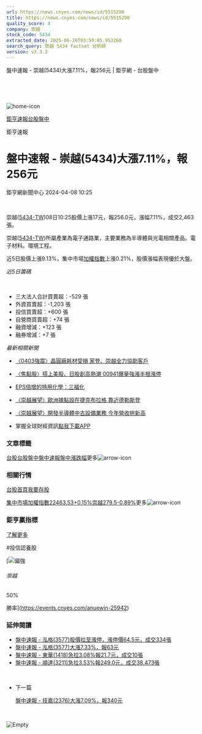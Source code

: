 ```yaml
---
url: https://news.cnyes.com/news/id/5515290
title: https://news.cnyes.com/news/id/5515290
quality_score: 4
company: 崇越
stock_code: 5434
extracted_date: 2025-06-26T03:59:05.953260
search_query: 崇越 5434 factset 分析師
version: v3.3.3
---
```


盤中速報 - 崇越(5434)大漲7.11%，報256元 | 鉅亨網 - 台股盤中

‌

‌

![home-icon](/assets/icons/breadCrumb/symbol-icon-home.svg)

[鉅亨速報](/news/cat/anue_live)[台股盤中](/news/cat/tw_live)

鉅亨速報

# 盤中速報 - 崇越(5434)大漲7.11%，報256元

鉅亨網新聞中心 2024-04-08 10:25

‌

崇越([5434-TW](https://www.cnyes.com/twstock/5434))08日10:25股價上漲17元，報256.0元，漲幅7.11%，成交2,463張。

崇越([5434-TW](https://www.cnyes.com/twstock/5434))所屬產業為電子通路業，主要業務為半導體與光電相關產品。電子材料。環境工程。

近5日股價上漲9.13%，集中市場[加權指數](https://invest.cnyes.com/index/TWS/TSE01)上漲0.21%，股價漲幅表現優於大盤。

*近5日籌碼*

‌

* 三大法人合計買賣超：-529 張
* 外資買賣超：-1,203 張
* 投信買賣超：+600 張
* 自營商買賣超：+74 張
* 融資增減：+123 張
* 融券增減：+7 張

*最新相關新聞*

* [〈0403強震〉晶圓廠耗材受損 家登、崇越全力協助客戶](https://news.cnyes.com/news/id/5512627)
* [〈焦點股〉搭上美股、日股創高熱潮 00941爆量強漲半根漲停](https://news.cnyes.com/news/id/5502152)
* [EPS倍增的特用化學：三福化](https://news.cnyes.com/news/id/5475229)
* [〈崇越展望〉歐洲據點設在捷克布拉格 靠近德勒斯登](https://news.cnyes.com/news/id/5473226)
* [〈崇越展望〉開發半導體中古設備業務 今年營收拚新高](https://news.cnyes.com/news/id/5473190)

* 掌握全球財經資訊[點我下載APP](http://www.cnyes.com/app/?utm_source=mweb&utm_medium=HamMenuBanner&utm_campaign=fixed&utm_content=entr)

### 文章標籤

[台股](https://news.cnyes.com/tag/台股 "台股")[台股盤中](https://news.cnyes.com/tag/台股盤中 "台股盤中")[盤中速報](https://news.cnyes.com/tag/盤中速報 "盤中速報")[盤中漲跌幅](https://news.cnyes.com/tag/盤中漲跌幅 "盤中漲跌幅")更多![arrow-icon](/assets/icons/arrows/arrow-down.svg)

### 相關行情

[台股首頁](https://www.cnyes.com/twstock)[我要存股](https://supr.link/8OHaU)

[集中市場加權指數22463.53+0.15%](https://invest.cnyes.com/index/TWS/TSE01)[崇越279.5-0.89%](https://www.cnyes.com/twstock/5434)更多![arrow-icon](/assets/icons/arrows/arrow-down.svg)

### 鉅亨贏指標

[了解更多](https://events.cnyes.com/anuewin-25942)

#投信認養股

[![偏強](/assets/icons/win-indicator/long.svg)

###### 崇越

50%

勝率](https://events.cnyes.com/anuewin-25942)

### 延伸閱讀

* [盤中速報 - 泓格(3577)股價拉至漲停，漲停價64.5元，成交334張](/news/id/6039356)
* [盤中速報 - 泓格(3577)大漲7.33%，報63元](/news/id/6039353)
* [盤中速報 - 東華(1418)急拉3.08%報21.7元，成交10張](/news/id/6039352)
* [盤中速報 - 順達(3211)急拉3.53%報249.0元，成交38,473張](/news/id/6039348)

‌

* 下一篇

  [盤中速報 - 技嘉(2376)大漲7.09%，報340元](/news/id/5515508)

‌

![Empty](/assets/icons/skeleton/empty-image.svg)

‌